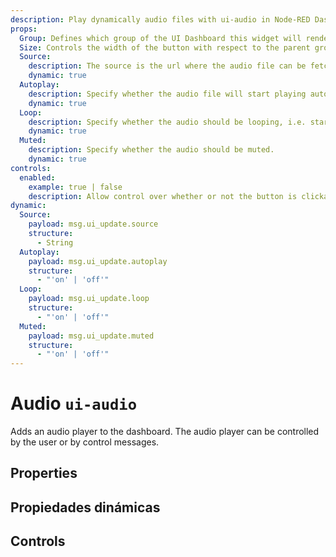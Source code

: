 ```yaml
---
description: Play dynamically audio files with ui-audio in Node-RED Dashboard 2.0.
props:
  Group: Defines which group of the UI Dashboard this widget will render in.
  Size: Controls the width of the button with respect to the parent group. Maximum value is the width of the group.
  Source:
    description: The source is the url where the audio file can be fetched..
    dynamic: true
  Autoplay:
    description: Specify whether the audio file will start playing automatically.
    dynamic: true
  Loop:
    description: Specify whether the audio should be looping, i.e. start playing automatically again when ended.
    dynamic: true
  Muted:
    description: Specify whether the audio should be muted.
    dynamic: true
controls:
  enabled:
    example: true | false
    description: Allow control over whether or not the button is clickable.
dynamic:
  Source:
    payload: msg.ui_update.source
    structure:
      - String
  Autoplay:
    payload: msg.ui_update.autoplay
    structure:
      - "'on' | 'off'"
  Loop:
    payload: msg.ui_update.loop
    structure:
      - "'on' | 'off'"
  Muted:
    payload: msg.ui_update.muted
    structure:
      - "'on' | 'off'"
---
```


<script setup>
    import { ref } from 'vue'

    import TryDemo from "./../../components/TryDemo.vue"
    
</script>

<TryDemo href="audio-example">

# Audio `ui-audio`

</TryDemo>

Adds an audio player to the dashboard.
The audio player can be controlled by the user or by control messages.

## Properties

<PropsTable/>

## Propiedades dinámicas

<DynamicPropsTable/>

## Controls

<ControlsTable/>
